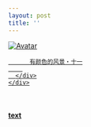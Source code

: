 ```yaml
---
layout: post
title: ''
---
```


<p class="imglist">

<div class="image-container">
  <a href="https://pic.imgdb.cn/item/5e8b55b1504f4bcb0466abe5.jpg"  data-fancybox="images">
    <img src="https://pic.imgdb.cn/item/5e8b55dd504f4bcb0466d56a.jpg" alt="Avatar" class="image" />
    <div class="overlay">
      <div class="text">
        
          有颜色的风景・十一
        
      </div>
    </div>
  </a>
</div>









<a href="https://pic.imgdb.cn/item/5e8b55b1504f4bcb0466abea.jpg" data-fancybox="images"><img src="" /></a>
<a href="https://pic.imgdb.cn/item/5e8b55b1504f4bcb0466abee.jpg" data-fancybox="images"><img src="" /></a>
<a href="https://pic.imgdb.cn/item/5e8b55b1504f4bcb0466abf2.jpg" data-fancybox="images"><img src="" /></a>
<a href="https://pic.imgdb.cn/item/5e8b55b1504f4bcb0466abf5.jpg" data-fancybox="images"><img src="" /></a>
<a href="https://pic.imgdb.cn/item/5e8b55b1504f4bcb0466abf7.jpg" data-fancybox="images"><img src="" /></a>
<a href="https://pic.imgdb.cn/item/5e8b55b1504f4bcb0466abf9.jpg" data-fancybox="images"><img src="" /></a>
<a href="https://pic.imgdb.cn/item/5e8b55b1504f4bcb0466abfd.jpg" data-fancybox="images"><img src="" /></a>
<a href="https://pic.imgdb.cn/item/5e8b55b1504f4bcb0466ac00.jpg" data-fancybox="images"><img src="" /></a>
<a href="https://pic.imgdb.cn/item/5e8b55b1504f4bcb0466ac04.jpg" data-fancybox="images"><img src="" /></a>
<a href="https://pic.imgdb.cn/item/5e8b55b1504f4bcb0466ac06.jpg" data-fancybox="images"><img src="" /></a>
<a href="https://pic.imgdb.cn/item/5e8b55b1504f4bcb0466ac09.jpg" data-fancybox="images"><img src="" /></a>
<a href="https://pic.imgdb.cn/item/5e8b55b1504f4bcb0466ac0d.jpg" data-fancybox="images"><img src="" /></a>
<a href="https://pic.imgdb.cn/item/5e8b55b1504f4bcb0466ac13.jpg" data-fancybox="images"><img src="" /></a>
<a href="https://pic.imgdb.cn/item/5e8b55b1504f4bcb0466ac16.jpg" data-fancybox="images"><img src="" /></a>
<a href="https://pic.imgdb.cn/item/5e8b55b1504f4bcb0466ac1a.jpg" data-fancybox="images"><img src="" /></a>
<a href="https://pic.imgdb.cn/item/5e8b55b1504f4bcb0466ac24.jpg" data-fancybox="images"><img src="" /></a>
<a href="https://pic.imgdb.cn/item/5e8b55b1504f4bcb0466ac27.jpg" data-fancybox="images"><img src="" /></a>
<a href="https://pic.imgdb.cn/item/5e8b55b1504f4bcb0466ac2b.jpg" data-fancybox="images"><img src="" /></a>
<a href="https://pic.imgdb.cn/item/5e8b55b1504f4bcb0466ac2e.jpg" data-fancybox="images"><img src="" /></a>
<a href="https://pic.imgdb.cn/item/5e8b55b1504f4bcb0466ac35.jpg" data-fancybox="images"><img src="" /></a>
<a href="https://pic.imgdb.cn/item/5e8b55b1504f4bcb0466ac3b.jpg" data-fancybox="images"><img src="" /></a>
<a href="https://pic.imgdb.cn/item/5e8b55b1504f4bcb0466ac3f.jpg" data-fancybox="images"><img src="" /></a>
<a href="https://pic.imgdb.cn/item/5e8b55b1504f4bcb0466ac43.jpg" data-fancybox="images"><img src="" /></a>
<a href="https://pic.imgdb.cn/item/5e8b55b1504f4bcb0466ac48.jpg" data-fancybox="images"><img src="" /></a>
<a href="https://pic.imgdb.cn/item/5e8b55b1504f4bcb0466ac4b.jpg" data-fancybox="images"><img src="" /></a>
<a href="https://pic.imgdb.cn/item/5e8b55b1504f4bcb0466ac50.jpg" data-fancybox="images"><img src="" /></a>
<a href="https://pic.imgdb.cn/item/5e8b55b1504f4bcb0466ac53.jpg" data-fancybox="images"><img src="" /></a>
<a href="https://pic.imgdb.cn/item/5e8b55b1504f4bcb0466ac57.jpg" data-fancybox="images"><img src="" /></a>
<a href="https://pic.imgdb.cn/item/5e8b55b1504f4bcb0466ac5b.jpg" data-fancybox="images"><img src="" /></a>
<a href="https://pic.imgdb.cn/item/5e8b55dd504f4bcb0466d531.jpg" data-fancybox="images"><img src="" /></a>
<a href="https://pic.imgdb.cn/item/5e8b55dd504f4bcb0466d534.jpg" data-fancybox="images"><img src="" /></a>
<a href="https://pic.imgdb.cn/item/5e8b55dd504f4bcb0466d536.jpg" data-fancybox="images"><img src="" /></a>
<a href="https://pic.imgdb.cn/item/5e8b55dd504f4bcb0466d538.jpg" data-fancybox="images"><img src="" /></a>
<a href="https://pic.imgdb.cn/item/5e8b55dd504f4bcb0466d53b.jpg" data-fancybox="images"><img src="" /></a>
<a href="https://pic.imgdb.cn/item/5e8b55dd504f4bcb0466d53f.jpg" data-fancybox="images"><img src="" /></a>
<a href="https://pic.imgdb.cn/item/5e8b55dd504f4bcb0466d541.jpg" data-fancybox="images"><img src="" /></a>
<a href="https://pic.imgdb.cn/item/5e8b55dd504f4bcb0466d543.jpg" data-fancybox="images"><img src="" /></a>
<a href="https://pic.imgdb.cn/item/5e8b55dd504f4bcb0466d549.jpg" data-fancybox="images"><img src="" /></a>
<a href="https://pic.imgdb.cn/item/5e8b55dd504f4bcb0466d54c.jpg" data-fancybox="images"><img src="" /></a>
<a href="https://pic.imgdb.cn/item/5e8b55dd504f4bcb0466d552.jpg" data-fancybox="images"><img src="" /></a>
<a href="https://pic.imgdb.cn/item/5e8b55dd504f4bcb0466d556.jpg" data-fancybox="images"><img src="" /></a>
<a href="https://pic.imgdb.cn/item/5e8b55dd504f4bcb0466d55a.jpg" data-fancybox="images"><img src="" /></a>
<a href="https://pic.imgdb.cn/item/5e8b55dd504f4bcb0466d55c.jpg" data-fancybox="images"><img src="" /></a>
<a href="https://pic.imgdb.cn/item/5e8b55dd504f4bcb0466d562.jpg" data-fancybox="images"><img src="" /></a>
<a href="https://pic.imgdb.cn/item/5e8b55dd504f4bcb0466d567.jpg" data-fancybox="images"><img src="" /></a>
<a href="https://pic.imgdb.cn/item/5e8b55dd504f4bcb0466d56a.jpg" data-fancybox="images"><img src="" /></a>
<a href="https://pic.imgdb.cn/item/5e8b55dd504f4bcb0466d56f.jpg" data-fancybox="images"><img src="" /></a>
<a href="https://pic.imgdb.cn/item/5e8b55dd504f4bcb0466d572.jpg" data-fancybox="images"><img src="" /></a>
<a href="https://pic.imgdb.cn/item/5e8b55dd504f4bcb0466d578.jpg" data-fancybox="images"><img src="" /></a>
<a href="https://pic.imgdb.cn/item/5e8b55dd504f4bcb0466d57b.jpg" data-fancybox="images"><img src="" /></a>
<a href="https://pic.imgdb.cn/item/5e8b55dd504f4bcb0466d57e.jpg" data-fancybox="images"><img src="" /></a>
<a href="https://pic.imgdb.cn/item/5e8b55dd504f4bcb0466d582.jpg" data-fancybox="images"><img src="" /></a>
<a href="https://pic.imgdb.cn/item/5e8b55de504f4bcb0466d588.jpg" data-fancybox="images"><img src="" /></a>
<a href="https://pic.imgdb.cn/item/5e8b55de504f4bcb0466d58b.jpg" data-fancybox="images"><img src="" /></a>
<a href="https://pic.imgdb.cn/item/5e8b55de504f4bcb0466d593.jpg" data-fancybox="images"><img src="" /></a>
<a href="https://pic.imgdb.cn/item/5e8b55de504f4bcb0466d597.jpg" data-fancybox="images"><img src="" /></a>
<a href="https://pic.imgdb.cn/item/5e8b55de504f4bcb0466d59a.jpg" data-fancybox="images"><img src="" /></a>
<a href="https://pic.imgdb.cn/item/5e8b55de504f4bcb0466d59d.jpg" data-fancybox="images"><img src="" /></a>
<a href="https://pic.imgdb.cn/item/5e8b55de504f4bcb0466d59f.jpg" data-fancybox="images"><img src="" /></a>
<a href="https://pic.imgdb.cn/item/5e8b5605504f4bcb0466fb89.jpg" data-fancybox="images"><img src="" /></a>
<a href="https://pic.imgdb.cn/item/5e8b5605504f4bcb0466fb92.jpg" data-fancybox="images"><img src="" /></a>
<a href="https://pic.imgdb.cn/item/5e8b5605504f4bcb0466fb94.jpg" data-fancybox="images"><img src="" /></a>
<a href="https://pic.imgdb.cn/item/5e8b5605504f4bcb0466fb9a.jpg" data-fancybox="images"><img src="" /></a>
<a href="https://pic.imgdb.cn/item/5e8b5605504f4bcb0466fb9e.jpg" data-fancybox="images"><img src="" /></a>
<a href="https://pic.imgdb.cn/item/5e8b5605504f4bcb0466fba3.jpg" data-fancybox="images"><img src="" /></a>
<a href="https://pic.imgdb.cn/item/5e8b5605504f4bcb0466fba7.jpg" data-fancybox="images"><img src="" /></a>
<a href="https://pic.imgdb.cn/item/5e8b5605504f4bcb0466fbab.jpg" data-fancybox="images"><img src="" /></a>
<a href="https://pic.imgdb.cn/item/5e8b5605504f4bcb0466fbaf.jpg" data-fancybox="images"><img src="" /></a>
<a href="https://pic.imgdb.cn/item/5e8b5605504f4bcb0466fbb3.jpg" data-fancybox="images"><img src="" /></a>
<a href="https://pic.imgdb.cn/item/5e8b5605504f4bcb0466fbb9.jpg" data-fancybox="images"><img src="" /></a>
<a href="https://pic.imgdb.cn/item/5e8b5605504f4bcb0466fbbd.jpg" data-fancybox="images"><img src="" /></a>
<a href="https://pic.imgdb.cn/item/5e8b5605504f4bcb0466fbc2.jpg" data-fancybox="images"><img src="" /></a>
<a href="https://pic.imgdb.cn/item/5e8b5605504f4bcb0466fbc6.jpg" data-fancybox="images"><img src="" /></a>
<a href="https://pic.imgdb.cn/item/5e8b5605504f4bcb0466fbca.jpg" data-fancybox="images"><img src="" /></a>


</p>


#### [text](/works/0023a.html)